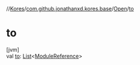 //[Kores](../../../index.md)/[com.github.jonathanxd.kores.base](../index.md)/[Open](index.md)/[to](to.md)

# to

[jvm]\
val [to](to.md): [List](https://kotlinlang.org/api/latest/jvm/stdlib/kotlin.collections/-list/index.html)<[ModuleReference](../-module-reference/index.md)>
